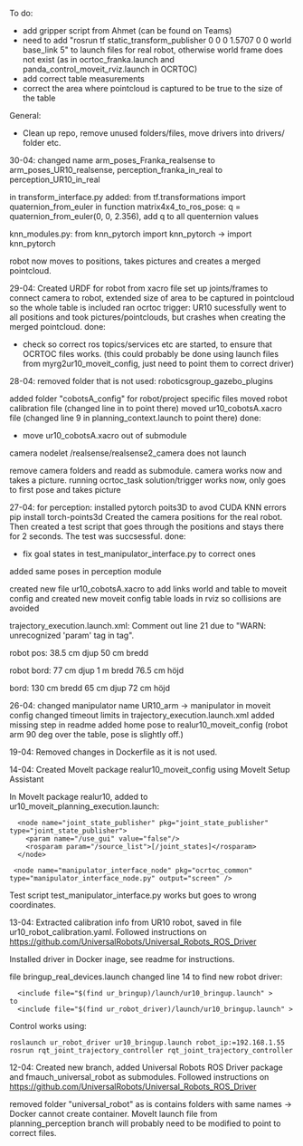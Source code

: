 To do:
* add gripper script from Ahmet (can be found on Teams)
* need to add "rosrun tf static_transform_publisher 0 0 0 1.5707 0 0  world base_link 5" to launch files for real robot, otherwise world frame does not exist (as in ocrtoc_franka.launch and panda_control_moveit_rviz.launch in OCRTOC)
* add correct table measurements
* correct the area where pointcloud is captured to be true to the size of the table


General:
* Clean up repo, remove unused folders/files, move drivers into drivers/ folder etc.

30-04:
changed name arm_poses_Franka_realsense to arm_poses_UR10_realsense, perception_franka_in_real to perception_UR10_in_real

in transform_interface.py added:
from tf.transformations import quaternion_from_euler
in function matrix4x4_to_ros_pose:
q = quaternion_from_euler(0, 0, 2.356), add q to all quenternion values

knn_modules.py:
from knn_pytorch import knn_pytorch -> import knn_pytorch

robot now moves to positions, takes pictures and creates a merged pointcloud.

29-04:
Created URDF for robot from xacro file
set up joints/frames to connect camera to robot, extended size of area to be captured in pointcloud so the whole table is included
ran ocrtoc trigger: UR10 sucessfully went to all positions and took pictures/pointclouds, but crashes when creating the merged pointcloud.
done:
* check so correct ros topics/services etc are started, to ensure that OCRTOC files works. (this could probably be done using launch files from myrg2ur10_moveit_config, just need to point them to correct driver)

28-04:
removed folder that is not used:
roboticsgroup_gazebo_plugins

added folder "cobotsA_config" for robot/project specific files
moved robot calibration file (changed line in to point there)
moved ur10_cobotsA.xacro file (changed line 9 in planning_context.launch to point there)
done:
* move ur10_cobotsA.xacro out of submodule

camera nodelet /realsense/realsense2_camera does not launch

remove camera folders and readd as submodule. camera works now and takes a picture.
running ocrtoc_task solution/trigger works now, only goes to first pose and takes picture

27-04:
for perception: installed pytorch poits3D to avod CUDA KNN errors
pip install torch-points3d
Created the camera positions for the real robot. Then created a test script that goes through the positions and stays there for 2 seconds. The test
was succsessful. 
done:
* fix goal states in test_manipulator_interface.py to correct ones

added same poses in perception module

created new file ur10_cobotsA.xacro to add links world and table to moveit config and created new moveit config
table loads in rviz so collisions are avoided

trajectory_execution.launch.xml: Comment out line 21 due to "WARN: unrecognized 'param' tag in <include> tag".

robot pos:
38.5 cm djup
50 cm bredd

robot bord:
77 cm djup
1 m bredd
76.5 cm höjd

bord:
130 cm bredd
65 cm djup
72 cm höjd

26-04:
changed manipulator name UR10_arm -> manipulator in moveit config
changed timeout limits in trajectory_execution.launch.xml
added missing step in readme
added home pose to realur10_moveit_config (robot arm 90 deg over the table, pose is slightly off.)

19-04:
Removed changes in Dockerfile as it is not used.

14-04:
Created MoveIt package realur10_moveit_config using MoveIt Setup Assistant

In MoveIt package realur10, added to ur10_moveit_planning_execution.launch:

```
  <node name="joint_state_publisher" pkg="joint_state_publisher" type="joint_state_publisher">
    <param name="/use_gui" value="false"/>
    <rosparam param="/source_list">[/joint_states]</rosparam>
  </node>

 <node name="manipulator_interface_node" pkg="ocrtoc_common" type="manipulator_interface_node.py" output="screen" />
```

Test script test_manipulator_interface.py works but goes to wrong coordinates.

13-04:
Extracted calibration info from UR10 robot, saved in file ur10_robot_calibration.yaml. Followed instructions on https://github.com/UniversalRobots/Universal_Robots_ROS_Driver

Installed driver in Docker inage, see readme for instructions.

file bringup_real_devices.launch changed line 14 to find new robot driver:

```
  <include file="$(find ur_bringup)/launch/ur10_bringup.launch" >
to
  <include file="$(find ur_robot_driver)/launch/ur10_bringup.launch" >
```

Control works using:

```
roslaunch ur_robot_driver ur10_bringup.launch robot_ip:=192.168.1.55
rosrun rqt_joint_trajectory_controller rqt_joint_trajectory_controller
```

12-04:
Created new branch, added Universal Robots ROS Driver package and fmauch_universal_robot as submodules. Followed instructions on https://github.com/UniversalRobots/Universal_Robots_ROS_Driver

removed folder "universal_robot" as is contains folders with same names -> Docker cannot create container. MoveIt launch file from planning_perception branch will probably need to be modified to point to correct files.
